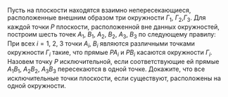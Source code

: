 Пусть на плоскости находятся взаимно непересекающиеся, расположенные внешним 
образом три окружности ${{\Gamma }_{1}}$, ${{\Gamma }_{2}}$,${{\Gamma }_{3}}$. 
Для каждой точки $P$ плоскости, расположенной вне данных окружностей, 
построим шесть точек 
${{A}_{1}}$, ${{B}_{1}}$, ${{A}_{2}}$, ${{B}_{2}}$, ${{A}_{3}}$, ${{B}_{3}}$ 
по следующему правилу: При всех $i=1,\ 2,\ 3$ точки ${{A}_{i}}$, ${{B}_{i}}$ 
являются различными точками окружности ${{\Gamma }_{i}}$ такие, что прямые 
$P{{A}_{i}}$ и $P{{B}_{i}}$ касаются окружности ${{\Gamma }_{i}}$. 
Назовем точку $P$ исключительной, если соответствующие ей прямые 
${{A}_{1}}{{B}_{1}}$, ${{A}_{2}}{{B}_{2}}$, ${{A}_{3}}{{B}_{3}}$ пересекаются 
в одной точке. Докажите, что все исключительные точки плоскости, 
если существуют, расположены на одной окружности.